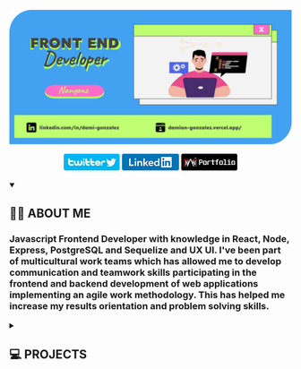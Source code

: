 ![profilePic](./src/profile-svg-banner.svg)
<br>
<!-- Social Media Links -->
<p align='center'>
    <a href='https://twitter.com/nang0nz'><img src='./src/twitterbutton.png' alt='twitter link' /></a>
    <a href='https://www.linkedin.com/in/dami-gonzalez/'><img src='./src/linkedbutton.png' alt='linkedin link' /></a>
    <a href='https://damian-gonzalez.vercel.app/'><img src='./src/portfolio.png' alt='portfolio link' /></a>
</p>
<!-- Tech Skills, Frameworks and Libraries SECTION-->
<!-- <details>
    <summary><h2>😍 Skills Técnicas, Frameworks y Librerias</h2></summary>
    <img align='center' src='./src/fullstack.png' alt='Tech Skills' >
    <p><h3>HTML, CSS, Javascript, React, Redux, Node, Express, postgresSQL, Sequelize</h3></p>
</details> -->

<!-- About me SECTION -->
<details open>
    <summary><h2>👋🏼 ABOUT ME</h2></summary>
    <h3>Javascript Frontend Developer with knowledge in React, Node, Express, PostgreSQL and Sequelize and UX UI. I've been part of multicultural work teams which has allowed me to develop communication and teamwork skills participating in the frontend and backend development of web applications implementing an agile work methodology. This has helped me increase my results orientation and problem solving skills.</h3>
</details>

<!-- Important Projects SECTION -->
<details>
    <summary><h2>💻 PROJECTS</h2></summary>
    <h1>Tecnoshop e-commerce App </h1>
    <p>
        <a href='https://www.youtube.com/watch?v=UWWrFgAO3vo' target='_blank'>
        <img src='./src/Youtubelink.png' alt='link to project video' />
        </a>
        <a href='https://e-commerce-tecnoshop.vercel.app/' target='_blank'>
        <img src='./src/worlwideweb.png' alt='link to deployed project' />
        </a>
    </p>
        <details open>
            <summary><h3>Description</h3></summary>
            <p>Agile development team with one week sprints presenting to a Product Owner progress on the <strong>development of a complete E-commerce app</strong> with design and development of basic ecommerce features (CRUD of products, auth, catalog, checkout, etc..).</p>
            <ul>
                <li>Payment gateway integration (Mercado Pago). </li>
                <li>Sending transactional emails (nodemailer). </li>
                <li>Administration of shopping cart and product orders. </li>
                <li>User administration, password management.  </li>
            </ul>
        </details>    
    <img width='80%' src='./src/Tecnoshop-Screenshots.png' alt='Tecnoshop screenshots'>
    <h1>Pokemon Single Page Aplication</h1>
    <p>
        <a href='https://www.youtube.com/watch?v=KTQ11pD6yeg' target='_blank'>
        <img src='./src/Youtubelink.png' alt='link to project video' />
        </a>
        <a href='https://poke-app-seven.vercel.app/' target='_blank'>
        <img src='./src/worlwideweb.png' alt='link to deployed project' />
        </a>
    </p>
    <details open>
        <summary><h3>Description</h3></summary>
        <p>Development of a Single Page Aplication on React, Redux, NodeJS, ExpressJS, Sequelize with <strong>search</strong>, <strong>filtering</strong>, <strong>sorting</strong> and <strong>resource creation</strong>.</p>
    </details>  
    <img width='80%' src='./src/pokemonSPA-screenshots.png' alt='Pokemon screenshots' >
    <h1>Mubin</h1>
    <p>
        <a href='https://www.figma.com/proto/cXMvkM2GYfSDJDarmmol0K/Atomic-UIKit-Proto?type=design&node-id=65-1808&scaling=scale-down&page-id=63%3A1807&starting-point-node-id=65%3A1808&show-proto-sidebar=1' target='_blank'>
        <img width='6%' src='./src/mubin.png' alt='link to figma prototype' />
        </a>
    </p>
    <details open>
        <summary><h3>Description</h3></summary>
        <p>Figma's prototype</p>
    </details>  
    <img width='80%' src='./src/fases.png' alt='Pokemon screenshots' >
</details>
